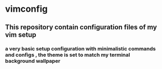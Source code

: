 # vimconfig

## This repository contain configuration files of my vim setup
### a very basic setup configuration with minimalistic commands and configs , the theme is set to match my terminal background wallpaper
